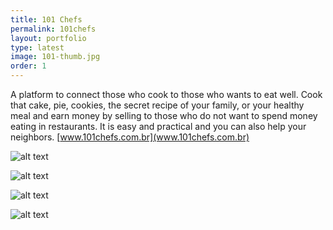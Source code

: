 ```yaml
---
title: 101 Chefs
permalink: 101chefs
layout: portfolio
type: latest
image: 101-thumb.jpg
order: 1
---
```


A platform to connect those who cook to those who wants to eat well. Cook that cake, pie, cookies, the secret recipe of your family, or your healthy meal and earn money by selling to those who do not want to spend money eating in restaurants. It is easy and practical and you can also help your neighbors. [www.101chefs.com.br](www.101chefs.com.br)

![alt text](./uploads/101-a.jpg "Tela a")

![alt text](./uploads/101-b.jpg "Tela b")

![alt text](./uploads/101-c.jpg "Tela c")

![alt text](./uploads/101-d.jpg "Tela d")
